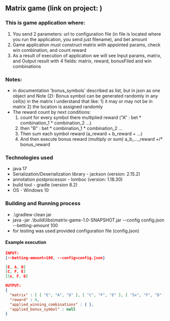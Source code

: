 ## Matrix game (link on project: )

### This is game application where:
1. You send 2 parameters: url to configuration file (in file is located where you run the application, you send just filename), and bet amount
2. Game application must construct matrix with appointed params, check win combination, and count reward
3. As a result of execution of application we will see Input params, matrix, and Output result with 4 fields: matrix, reward, bonusFiled and win combinations

### Notes:
- in documentation 'bonus_symbols' described as list, but in json as one object and Note (2): Bonus symbol can be generated randomly in any cell(s) in the matrix I understand that like: 1) it may or may not be in matrix 2) the location is assigned randomly
- The reward count by next conditions:
  1) count for every symbol there multiplied reward ("A" : bet * combination_1 * combination_2 ...)
  2) then "B" : bet * combination_1 * combination_2 ...
  3) Then sum each symbol reward (a_reward + b_reward + ...)
  4) And then execute bonus reward (multiply or sum) a_b_..._reward +/* bonus_reward

### Technologies used
- java 17
- Serialization/Deserialization library - jackson (version: 2.15.2)
- annotation postprocessor - lomboc (version: 1.18.30)
- build tool - gradle (version 8.2)
- OS - Windows 10

### Building and Running process
- .\gradlew clean jar 
- java -jar .\build\libs\matrix-game-1.0-SNAPSHOT.jar --config config.json --betting-amount 100
- for testing was used provided configuration file (config.json)

#### Example execution
```json
INPUT:                                      
{--betting-amount=100, --config=config.json}

[E, A, D]
[C, F, E]
[5x, F, D]

OUTPUT:
{
  "matrix" : [ [ "E", "A", "D" ], [ "C", "F", "E" ], [ "5x", "F", "D" ] ],
  "reward" : 0,
  "applied_winning_combinations" : { },
  "applied_bonus_symbol" : null
}
```


